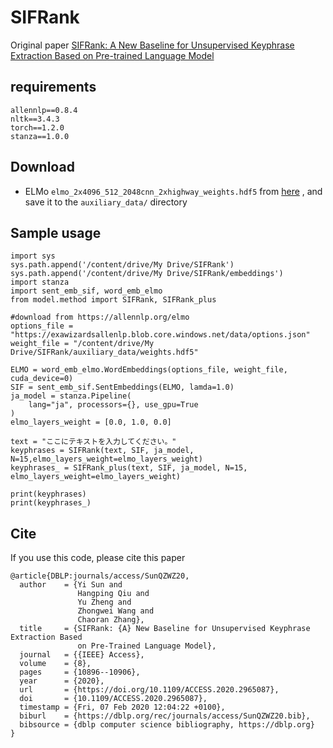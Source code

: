 # SIFRank
Original paper [SIFRank: A New Baseline for Unsupervised Keyphrase Extraction Based on Pre-trained Language Model](https://ieeexplore.ieee.org/document/8954611)

## requirements
```
allennlp==0.8.4
nltk==3.4.3
torch==1.2.0
stanza==1.0.0
```
## Download
* ELMo ``elmo_2x4096_512_2048cnn_2xhighway_weights.hdf5`` from [here](https://allennlp.org/elmo) , and save it to the ``auxiliary_data/`` directory

## Sample usage
```
import sys
sys.path.append('/content/drive/My Drive/SIFRank')
sys.path.append('/content/drive/My Drive/SIFRank/embeddings')
import stanza
import sent_emb_sif, word_emb_elmo
from model.method import SIFRank, SIFRank_plus

#download from https://allennlp.org/elmo
options_file = "https://exawizardsallenlp.blob.core.windows.net/data/options.json"
weight_file = "/content/drive/My Drive/SIFRank/auxiliary_data/weights.hdf5"

ELMO = word_emb_elmo.WordEmbeddings(options_file, weight_file, cuda_device=0)
SIF = sent_emb_sif.SentEmbeddings(ELMO, lamda=1.0)
ja_model = stanza.Pipeline(
    lang="ja", processors={}, use_gpu=True
)
elmo_layers_weight = [0.0, 1.0, 0.0]

text = "ここにテキストを入力してください。"
keyphrases = SIFRank(text, SIF, ja_model, N=15,elmo_layers_weight=elmo_layers_weight)
keyphrases_ = SIFRank_plus(text, SIF, ja_model, N=15, elmo_layers_weight=elmo_layers_weight)

print(keyphrases)
print(keyphrases_)
```

## Cite
If you use this code, please cite this paper
```
@article{DBLP:journals/access/SunQZWZ20,
  author    = {Yi Sun and
               Hangping Qiu and
               Yu Zheng and
               Zhongwei Wang and
               Chaoran Zhang},
  title     = {SIFRank: {A} New Baseline for Unsupervised Keyphrase Extraction Based
               on Pre-Trained Language Model},
  journal   = {{IEEE} Access},
  volume    = {8},
  pages     = {10896--10906},
  year      = {2020},
  url       = {https://doi.org/10.1109/ACCESS.2020.2965087},
  doi       = {10.1109/ACCESS.2020.2965087},
  timestamp = {Fri, 07 Feb 2020 12:04:22 +0100},
  biburl    = {https://dblp.org/rec/journals/access/SunQZWZ20.bib},
  bibsource = {dblp computer science bibliography, https://dblp.org}
}
```
